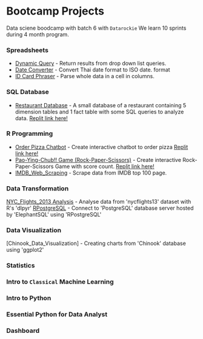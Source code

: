# Bootcamp Projects
Data sciene boodcamp with batch 6 with `Datarockie`
We learn 10 sprints during 4 month program.

### Spreadsheets 
- [Dynamic Query](https://github.com/Gaow9/bootcamp_projects/blob/main/Spreadsheets/Google%20Sheets%20-%20Dynamic%20Query.pdf) - Return results from drop down list queries.
- [Date Converter](https://github.com/Gaow9/bootcamp_projects/blob/main/Spreadsheets/Google_Sheets_Date_Converter_(TH_to_EN).pdf) - Convert Thai date format to ISO date. format
- [ID Card Phraser](https://github.com/Gaow9/bootcamp_projects/blob/main/Spreadsheets/Google_Sheets_ID_Card_Parser.pdf) - Parse whole data in a cell in columns.

### SQL Database
- [Restaurant Database](https://github.com/Gaow9/bootcamp_projects/blob/main/SQL/SQL_Restaurant_Database.sql) - A small database of a restaurant containing 5 dimension tables and 1 fact table with some SQL queries to analyze data. [Replit link here!](https://replit.com/@KantapongMaisuk/SQLRestaurant-Database#main.sql)
  
### R Programming

- [Order Pizza Chatbot](https://github.com/Gaow9/bootcamp_projects/blob/main/R%20Programming/the_pizza_cottage_order_chatbot.r) - Create interactive chatbot to order pizza [Replit link here!](https://replit.com/@KantapongMaisuk/Batch06ChatbotPizza#main.r)
- [Pao-Ying-Chub!! Game (Rock-Paper-Scissors)](https://github.com/Gaow9/bootcamp_projects/blob/main/R%20Programming/Pao-Ying-Chup%20Game%20(Rock-Paper-Scissors).r) - Create interactive Rock-Paper-Scissors Game with score count. [Replit link here!](https://replit.com/@KantapongMaisuk/Batch6-Pao-Ying-Chup#main.r)
- [IMDB_Web_Scraping](https://github.com/Gaow9/bootcamp_projects/blob/main/R%20Programming/Webscraper.ipynb) - Scrape data from IMDB top 100 page.

### Data Transformation
[NYC_Flights_2013 Analysis]() - Analyse data from 'nycflights13' dataset with R's 'dlpyr'
[RPostgreSQL]() - Connect to 'PostgreSQL' database server hosted by 'ElephantSQL' using 'RPostgreSQL'

### Data Visualization
[Chinook_Data_Visualization] - Creating charts from 'Chinook' database using 'ggplot2'

### Statistics

### Intro to `Classical` Machine Learning

### Intro to Python

### Essential Python for Data Analyst

### Dashboard
